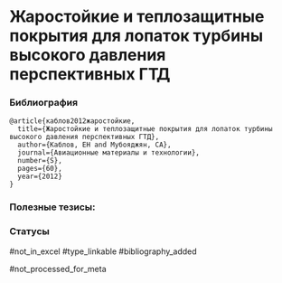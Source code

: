 # Жаростойкие и теплозащитные покрытия для лопаток турбины высокого давления перспективных ГТД

### Библиография
```
@article{каблов2012жаростойкие,
  title={Жаростойкие и теплозащитные покрытия для лопаток турбины высокого давления перспективных ГТД},
  author={Каблов, ЕН and Мубояджян, СА},
  journal={Авиационные материалы и технологии},
  number={S},
  pages={60},
  year={2012}
}
```

### Полезные тезисы:

### Статусы
#not_in_excel 
#type_linkable 
#bibliography_added

#not_processed_for_meta
